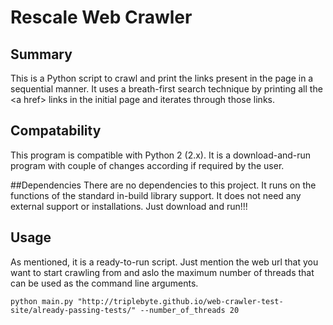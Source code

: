 # Rescale Web Crawler

## Summary
This is a Python script to crawl and print the links present in the page in a sequential manner. 
It uses a breath-first search technique by printing all the \<a href> links in the initial page and iterates through those links. 

## Compatability
This program is compatible with Python 2 (2.x). It is a download-and-run program with couple of changes according if required by the user.

##Dependencies
There are no dependencies to this project. It runs on the functions of the standard in-build library support. It does not need any external support or installations. Just download and run!!!

## Usage
As mentioned, it is a ready-to-run script. Just mention the web url that you want to start crawling from and aslo the maximum number of threads that can be used as the command line arguments.

`python main.py "http://triplebyte.github.io/web-crawler-test-site/already-passing-tests/" --number_of_threads 20`
